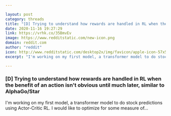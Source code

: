 ```yaml
---

layout: post
category: threads
title: "[D] Trying to understand how rewards are handled in RL when the benefit of an action isn't obvious until much later, similar to AlphaGo/Star"
date: 2020-11-16 19:27:29
link: https://vrhk.co/35BmvEv
image: https://www.redditstatic.com/new-icon.png
domain: reddit.com
author: "reddit"
icon: http://www.redditstatic.com/desktop2x/img/favicon/apple-icon-57x57.png
excerpt: "I'm working on my first model, a transformer model to do stock predictions using Actor-Critic RL. I would like to optimize for some measure of..."

---
```


### [D] Trying to understand how rewards are handled in RL when the benefit of an action isn't obvious until much later, similar to AlphaGo/Star

I'm working on my first model, a transformer model to do stock predictions using Actor-Critic RL. I would like to optimize for some measure of...